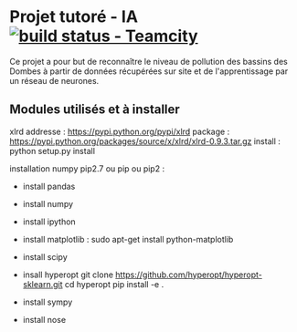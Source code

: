 # Projet tutoré - IA  [![build status - Teamcity](https://tomcat.rabian.fr/TC/app/rest/builds/buildType:%28id:PtutIA_Mast%29/statusIcon)](https://tomcat.rabian.fr/TC/viewType.html?buildTypeId=PtutIA_Mast)
Ce projet a pour but de reconnaître le niveau de pollution des bassins des Dombes à partir de données récupérées sur site et de l'apprentissage par un réseau de neurones.

## Modules utilisés et à installer
xlrd 
addresse : https://pypi.python.org/pypi/xlrd
package : https://pypi.python.org/packages/source/x/xlrd/xlrd-0.9.3.tar.gz
install : python setup.py install

installation numpy
pip2.7 ou pip ou pip2 :
- install pandas
- install numpy
- install ipython
- install matplotlib : sudo apt-get install python-matplotlib
- install scipy
- insall hyperopt
        git clone https://github.com/hyperopt/hyperopt-sklearn.git
        cd hyperopt
        pip install -e .

- install sympy
- install nose
